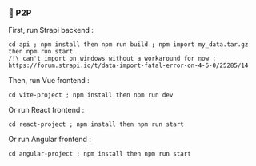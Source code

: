 ### 🚀 P2P

First, run Strapi backend :
```
cd api ; npm install then npm run build ; npm import my_data.tar.gz then npm run start
/!\ can't import on windows without a workaround for now : https://forum.strapi.io/t/data-import-fatal-error-on-4-6-0/25285/14 
```
Then, run Vue frontend :
```
cd vite-project ; npm install then npm run dev
```
Or run React frontend :
```
cd react-project ; npm install then npm run start
```
Or run Angular frontend :
```
cd angular-project ; npm install then npm run start
```
